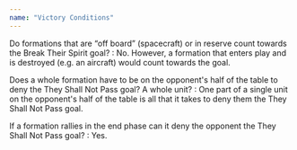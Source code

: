```yaml
---
name: "Victory Conditions"
---
```

Do formations that are <q>off board</q> (spacecraft) or in reserve count towards the Break Their Spirit goal?
: No. However, a formation that enters play and is destroyed (e.g. an aircraft) would count towards the goal.

Does a whole formation have to be on the opponent's half of the table to deny the They Shall Not Pass goal? A whole unit?
: One part of a single unit on the opponent's half of the table is all that it takes to deny them the They Shall Not Pass goal.

If a formation rallies in the end phase can it deny the opponent the They Shall Not Pass goal?
: Yes.